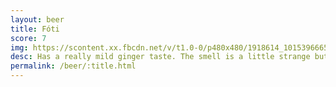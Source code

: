 ```yaml
---
layout: beer
title: Fóti
score: 7
img: https://scontent.xx.fbcdn.net/v/t1.0-0/p480x480/1918614_10153966650093745_125776627995891948_n.jpg?oh=2fe064eb9fcf905154f72fc198fd89da&oe=5867D972
desc: Has a really mild ginger taste. The smell is a little strange but the flavour really grows on you
permalink: /beer/:title.html
---
```

